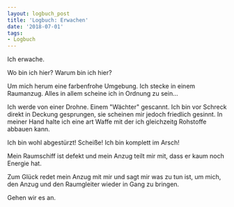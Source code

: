 ```yaml
---
layout: logbuch_post
title: 'Logbuch: Erwachen'
date: '2018-07-01'
tags: 
- Logbuch
---
```


Ich erwache. 

Wo bin ich hier?
Warum bin ich hier?

Um mich herum eine farbenfrohe Umgebung. Ich stecke in einem Raumanzug. Alles in allem scheine ich in Ordnung zu sein...

Ich werde von einer Drohne. Einem "Wächter" gescannt. Ich bin vor Schreck direkt in Deckung gesprungen, sie scheinen mir jedoch friedlich gesinnt. In meiner Hand halte ich eine art Waffe mit der ich gleichzeitg Rohstoffe abbauen kann.

Ich bin wohl abgestürzt!
Scheiße! Ich bin komplett im Arsch!

Mein Raumschiff ist defekt und mein Anzug teilt mir mit, dass er kaum noch Energie hat.

Zum Glück redet mein Anzug mit mir und sagt mir was zu tun ist, um mich, den Anzug und den Raumgleiter wieder in Gang zu bringen. 

Gehen wir es an.
